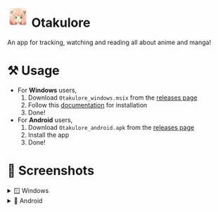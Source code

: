 # <img src="docs/icon.png" width="48px"/> Otakulore

An app for tracking, watching and reading all about anime and manga!

# ⚒️ Usage

- For **Windows** users,
  1. Download `Otakulore_windows.msix` from the [releases page](https://github.com/dentolos19/Otakulore/releases)
  2. Follow this [documentation](https://learn.microsoft.com/dotnet/maui/windows/deployment/publish-cli?view=net-maui-7.0#installing-the-app) for installation
  3. Done!
- For **Android** users,
  1. Download `Otakulore_android.apk` from the [releases page](https://github.com/dentolos19/Otakulore/releases)
  2. Install the app
  3. Done!

# 📸 Screenshots

<details>
	<summary>🪟 Windows</summary>
	<img src="docs/windows-0.png"/>
	<img src="docs/windows-1.png"/>
	<img src="docs/windows-2.png"/>
	<img src="docs/windows-3.png"/>
	<img src="docs/windows-4.png"/>
</details>

<details>
	<summary>📱 Android</summary>
	<img src="docs/android-0.png"/>
	<img src="docs/android-1.png"/>
	<img src="docs/android-2.png"/>
	<img src="docs/android-3.png"/>
	<img src="docs/android-4.png"/>
</details>